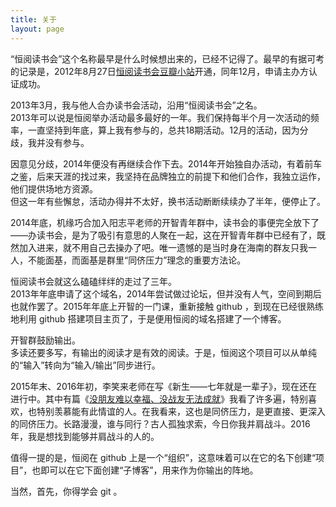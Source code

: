 ```yaml
---
title: 关于
layout: page
---
```


“恒阅读书会”这个名称最早是什么时候想出来的，已经不记得了。最早的有据可考的记录是，2012年8月27日[恒阅读书会豆瓣小站](http://site.douban.com/hengyuedushuhui/)开通，同年12月，申请主办方认证成功。

2013年3月，我与他人合办读书会活动，沿用“恒阅读书会”之名。  
2013年可以说是恒阅举办活动最多最好的一年。我们保持每半个月一次活动的频率，一直坚持到年底，算上我有参与的，总共18期活动。12月的活动，因为分歧，我并没有参与。

因意见分歧，2014年便没有再继续合作下去。2014年开始独自办活动，有着前车之鉴，后来天涯的找过来，我坚持在品牌独立的前提下和他们合作，我独立运作，他们提供场地方资源。  
但这一年有些懈怠，活动办得并不太好，换书活动断断续续办了半年，便停止了。

2014年底，机缘巧合加入阳志平老师的开智青年群中，读书会的事便完全放下了——办读书会，是为了吸引有意思的人聚在一起，这在开智青年群中已经有了，既然加入进来，就不用自己去操办了吧。唯一遗憾的是当时身在海南的群友只我一人，不能面基，而面基是群里“同侪压力”理念的重要方法论。

恒阅读书会就这么磕磕绊绊的走过了三年。  
2013年年底申请了这个域名，2014年尝试做过论坛，但并没有人气，空间到期后也就作罢了。2015年年底上开智的一门课，重新接触 github ，到现在已经很熟练地利用 github 搭建项目主页了，于是便用恒阅的域名搭建了一个博客。

开智群鼓励输出。  
多读还要多写，有输出的阅读才是有效的阅读。于是，恒阅这个项目可以从单纯的“输入”转向为“输入/输出”同步进行。

2015年末、2016年初，李笑来老师在写《新生——七年就是一辈子》，现在还在进行中。其中有篇《[没朋友难以幸福、没战友无法成就](http://mp.weixin.qq.com/s?__biz=MzAxNzI4MTMwMw==&mid=401552083&idx=1&sn=8480a814d04925b9dda83cb1083734de&scene=2&srcid=0210D1WBtXto3yUqc52dksiW&from=timeline&isappinstalled=0#rd)》我看了许多遍，特别喜欢，也特别羡慕能有此情谊的人。在我看来，这也是同侪压力，是更直接、更深入的同侪压力。长路漫漫，谁与同行？古人孤独求索，今日你我并肩战斗。2016年，我是想找到能够并肩战斗的人的。

值得一提的是，恒阅在 github 上是一个“组织”，这意味着可以在它的名下创建“项目”，也即可以在它下面创建“子博客”，用来作为你输出的阵地。

当然，首先，你得学会 git 。